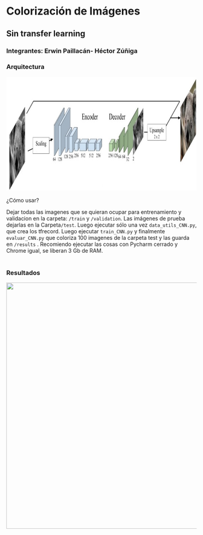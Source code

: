 
# Colorización de Imágenes
## Sin transfer learning
### Integrantes: Erwin Paillacán- Héctor Zúñiga
### Arquitectura
<img src="cnn.jpg" width="750" height="300" /> <br />

¿Cómo usar?  <br /> 
 
Dejar todas las imagenes que se quieran ocupar para entrenamiento y validacion en la carpeta: ```/train``` y ```/validation```. Las imágenes de prueba dejarlas en la Carpeta```/test```. Luego ejecutar sólo una vez ```data_utils_CNN.py```, que crea los tfrecord. Luego ejecutar ```train_CNN.py``` y finalmente ```evaluar_CNN.py``` que coloriza 100 imagenes de la carpeta test y las guarda en ```/results``` . Recomiendo ejecutar las cosas con Pycharm cerrado y Chrome igual, se liberan 3 Gb de RAM.<br />
 <br />
### Resultados
<img src="poster.png" width="750" height="650" /> <br />
